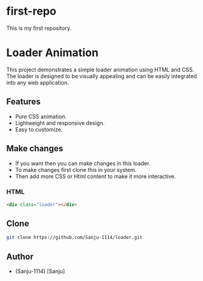 # first-repo
This is my first repository. 

# Loader Animation

This project demonstrates a simple loader animation using HTML and CSS. The loader is designed to be visually appealing and can be easily integrated into any web application.

## Features
- Pure CSS animation.
- Lightweight and responsive design.
- Easy to customize.

## Make changes
- If you want then you can make changes in this loader.
- To make changes first clone this in your system.
- Then add more CSS or Html content to make it more interactive.

### HTML
```html
<div class="loader"></div>
```

## Clone
```bash
git clone https://github.com/Sanju-1114/loader.git
```

## Author
- (Sanju-1114) [Sanju]
